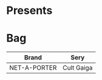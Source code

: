 # Presents

# Bag

| Brand        | Sery       |
| ------------ | ---------- |
| NET-A-PORTER | Cult Gaiga |
